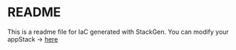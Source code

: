 # README
This is a readme file for IaC generated with StackGen.
You can modify your appStack -> [here](http://main.dev.stackgen.com/appstacks/256da8bd-3b70-47f5-a79e-868ad60e7dc8)
